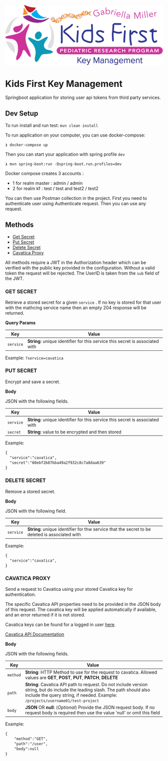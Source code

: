 <p align="center">
  <img src="docs/key_management.svg" alt="Kids First Key Management" width="660px">
</p>

# Kids First Key Management

Springboot application for storing user api tokens from third party services.

## Dev Setup

To run install and run test: `mvn clean install`

To run application on your computer, you can use docker-compose:
```
❯ docker-compose up
```

Then you can start your application with spring profile `dev` 
```
❯ mvn spring-boot:run -Dspring-boot.run.profiles=dev
```

Docker compose creates 3 accounts :
- 1 for realm master : admin / admin
- 2 for realm kf : test / test and test2 / test2

You can then use Postman collection in the project. First you need to authenticate user using Authenticate request. Then you can use any request.

## Methods

 * [Get Secret](#get-secret)
 * [Put Secret](#put-secret)
 * [Delete Secret](#delete-secret)
 * [Cavatica Proxy](#cavatica-proxy)

All methods require a JWT in the Authorization header which can be verified with the public key provided in the configuration. Without a valid token the request will be rejected. The UserID is taken from the `sub` field of the JWT.


### GET SECRET

Retrieve a stored secret for a given `service` . If no key is stored for that user with the mathcing service name then an empty 204 response will be returned.

**Query Params**

| Key        | Value         |
| ---------- | ------------- |
| `service`    | **String**: unique identifier for this service this secret is associated with |

Example: `?service=cavatica`


### PUT SECRET

Encrypt and save a secret. 


**Body**

JSON with the following fields.

| Key        | Value         |
| ---------- | ------------- |
| `service`    | **String**: unique identifier for this service this secret is associated with |
| `secret`    | **String**: value to be encrypted and then stored |

Example:
```$json
{
  "service":"cavatica",
  "secret":"60ebf2b87bba49a2f932c8c7a8daa639"
}
```


### DELETE SECRET

Remove a stored secret. 

**Body**

JSON with the following field.

| Key        | Value         |
| ---------- | ------------- |
| `service`    | **String**: unique identifier for thw service that the secret to be deleted is associated with |


Example:
```$json
{
  "service":"cavatica",
}
```

### CAVATICA PROXY

Send a request to Cavatica using your stored Cavatica key for authentication.

The specific Cavatica API properties need to be provided in the JSON body of this request. The cavatica key will be applied automatically if available, and an error returned if it is not stored.

Cavatica keys can be found for a logged in user [here](https://cavatica.sbgenomics.com/developer#token).

[Cavatica API Documentation](http://docs.cavatica.org/docs/the-api)  


**Body**

JSON with the following fields.

| Key        | Value         |
| ---------- | ------------- |
| `method`    | **String**: HTTP Method to use for the request to cavatica. Allowed values are **GET**, **POST**, **PUT**, **PATCH**, **DELETE**|
| `path`    | **String**: Cavatica API path to request. Do not include version string, but do include the leading slash. The path should also include the query string, if needed. Example: `/projects/username01/test-project` |
| `body`    | **JSON** OR **null**: (*Optional*) Provide the JSON request body. If no request body is required then use the value 'null' or omit this field |

Example:

```$json
{
	"method":"GET",
	"path":"/user",
	"body":null
}
